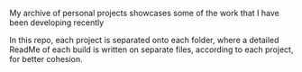 My archive of personal projects showcases some of the work that I have been developing recently

In this repo, each project is separated onto each folder, where a detailed ReadMe of each build is written on separate files, according to each project, for better cohesion. 

